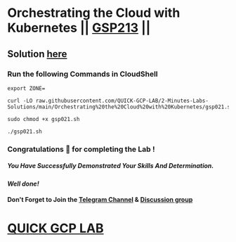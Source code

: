 # Orchestrating the Cloud with Kubernetes || [GSP213](https://www.cloudskillsboost.google/focuses/557?parent=catalog) ||

## Solution [here](https://youtu.be/exRI9MwthuM)

### Run the following Commands in CloudShell
```
export ZONE=
```
```
curl -LO raw.githubusercontent.com/QUICK-GCP-LAB/2-Minutes-Labs-Solutions/main/Orchestrating%20the%20Cloud%20with%20Kubernetes/gsp021.sh

sudo chmod +x gsp021.sh

./gsp021.sh
```

### Congratulations 🎉 for completing the Lab !

##### *You Have Successfully Demonstrated Your Skills And Determination.*

#### *Well done!*

#### Don't Forget to Join the [Telegram Channel](https://t.me/QuickGcpLab) & [Discussion group](https://t.me/QuickGcpLabChats)

# [QUICK GCP LAB](https://www.youtube.com/@quickgcplab)